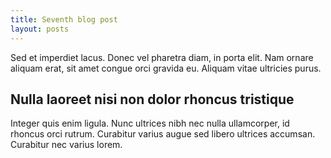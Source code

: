 ```yaml
---
title: Seventh blog post
layout: posts
---
```


Sed et imperdiet lacus. Donec vel pharetra diam, in porta elit. Nam ornare aliquam erat, sit amet congue orci gravida eu. Aliquam vitae ultricies purus. 

## Nulla laoreet nisi non dolor rhoncus tristique

Integer quis enim ligula. Nunc ultrices nibh nec nulla ullamcorper, id rhoncus orci rutrum. Curabitur varius augue sed libero ultrices accumsan. Curabitur nec varius lorem.
